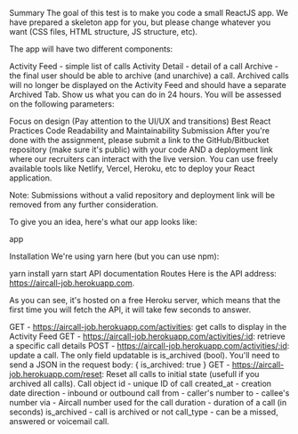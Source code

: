 Summary
The goal of this test is to make you code a small ReactJS app. We have prepared a skeleton app for you, but please change whatever you want (CSS files, HTML structure, JS structure, etc).

The app will have two different components:

Activity Feed - simple list of calls
Activity Detail - detail of a call
Archive - the final user should be able to archive (and unarchive) a call. Archived calls will no longer be displayed on the Activity Feed and should have a separate Archived Tab.
Show us what you can do in 24 hours. You will be assessed on the following parameters:

Focus on design (Pay attention to the UI/UX and transitions)
Best React Practices
Code Readability and Maintainability
Submission
After you're done with the assignment, please submit a link to the GitHub/Bitbucket repository (make sure it's public) with your code AND a deployment link where our recruiters can interact with the live version. You can use freely available tools like Netlify, Vercel, Heroku, etc to deploy your React application.

Note: Submissions without a valid repository and deployment link will be removed from any further consideration.

To give you an idea, here's what our app looks like:

app

Installation
We're using yarn here (but you can use npm):

yarn install
yarn start
API documentation
Routes
Here is the API address: https://aircall-job.herokuapp.com.

As you can see, it's hosted on a free Heroku server, which means that the first time you will fetch the API, it will take few seconds to answer.

GET - https://aircall-job.herokuapp.com/activities: get calls to display in the Activity Feed
GET - https://aircall-job.herokuapp.com/activities/:id: retrieve a specific call details
POST - https://aircall-job.herokuapp.com/activities/:id: update a call. The only field updatable is is_archived (bool). You'll need to send a JSON in the request body:
{
  is_archived: true
}
GET - https://aircall-job.herokuapp.com/reset: Reset all calls to initial state (usefull if you archived all calls).
Call object
id - unique ID of call
created_at - creation date
direction - inbound or outbound call
from - caller's number
to - callee's number
via - Aircall number used for the call
duration - duration of a call (in seconds)
is_archived - call is archived or not
call_type - can be a missed, answered or voicemail call.
